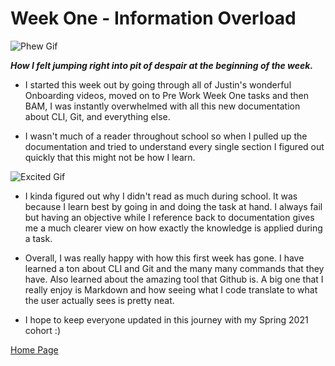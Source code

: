# Week One - Information Overload
![Phew Gif](https://64.media.tumblr.com/5e8ae726de464e90a74890f974a07b6d/5d74f1ea9e4e1d14-91/s500x750/d5103c62a57ddbd09f0cd193f0ea32dd217eed65.gifv)

_**How I felt jumping right into pit of despair at the beginning of the week.**_

* I started this week out by going through all of Justin's wonderful Onboarding videos, moved on to Pre Work Week One tasks and then BAM, I was instantly overwhelmed with all this new documentation about CLI, Git, and everything else.

* I wasn't much of a reader throughout school so when I pulled up the documentation and tried to understand every single section I figured out quickly that this might not be how I learn.  

![Excited Gif](https://i.pinimg.com/originals/8d/a3/cc/8da3cc2c3db6b45b56eb24b622c44c11.gif)

* I kinda figured out why I didn't read as much during school. It was because I learn best by going in and doing the task at hand. I always fail but having an objective while I reference back to documentation gives me a much clearer view on how exactly the knowledge is applied during a task.

* Overall, I was really happy with how this first week has gone. I have learned a ton about CLI and Git and the many many commands that they have. Also learned about the amazing tool that Github is. A big one that I really enjoy is Markdown and how seeing what I code translate to what the user actually sees is pretty neat.

* I hope to keep everyone updated in this journey with my Spring 2021 cohort :)

[Home Page](README.md)
